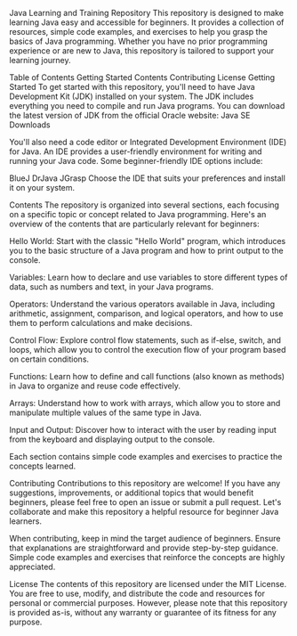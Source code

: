 Java Learning and Training Repository 
This repository is designed to make learning Java easy and accessible for beginners. It provides a collection of resources, simple code examples, and exercises to help you grasp the basics of Java programming. Whether you have no prior programming experience or are new to Java, this repository is tailored to support your learning journey.

Table of Contents
Getting Started
Contents
Contributing
License
Getting Started
To get started with this repository, you'll need to have Java Development Kit (JDK) installed on your system. The JDK includes everything you need to compile and run Java programs. You can download the latest version of JDK from the official Oracle website: Java SE Downloads

You'll also need a code editor or Integrated Development Environment (IDE) for Java. An IDE provides a user-friendly environment for writing and running your Java code. Some beginner-friendly IDE options include:

BlueJ
DrJava
JGrasp
Choose the IDE that suits your preferences and install it on your system.

Contents
The repository is organized into several sections, each focusing on a specific topic or concept related to Java programming. Here's an overview of the contents that are particularly relevant for beginners:

Hello World: Start with the classic "Hello World" program, which introduces you to the basic structure of a Java program and how to print output to the console.

Variables: Learn how to declare and use variables to store different types of data, such as numbers and text, in your Java programs.

Operators: Understand the various operators available in Java, including arithmetic, assignment, comparison, and logical operators, and how to use them to perform calculations and make decisions.

Control Flow: Explore control flow statements, such as if-else, switch, and loops, which allow you to control the execution flow of your program based on certain conditions.

Functions: Learn how to define and call functions (also known as methods) in Java to organize and reuse code effectively.

Arrays: Understand how to work with arrays, which allow you to store and manipulate multiple values of the same type in Java.

Input and Output: Discover how to interact with the user by reading input from the keyboard and displaying output to the console.

Each section contains simple code examples and exercises to practice the concepts learned.

Contributing
Contributions to this repository are welcome! If you have any suggestions, improvements, or additional topics that would benefit beginners, please feel free to open an issue or submit a pull request. Let's collaborate and make this repository a helpful resource for beginner Java learners.

When contributing, keep in mind the target audience of beginners. Ensure that explanations are straightforward and provide step-by-step guidance. Simple code examples and exercises that reinforce the concepts are highly appreciated.

License
The contents of this repository are licensed under the MIT License. You are free to use, modify, and distribute the code and resources for personal or commercial purposes. However, please note that this repository is provided as-is, without any warranty or guarantee of its fitness for any purpose.
